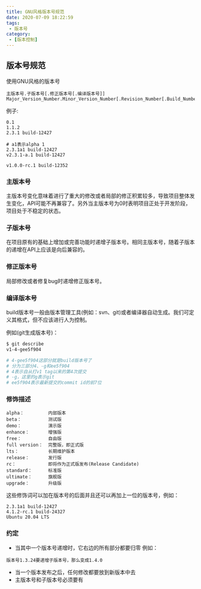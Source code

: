 ```yaml
---
title: GNU风格版本号规范
date: 2020-07-09 18:22:59
tags:
 - 版本号
category:
 - [版本控制]
---
```

## 版本号规范
使用GNU风格的版本号
``` text
主版本号.子版本号[.修正版本号[.编译版本号]]
Major_Version_Number.Minor_Version_Number[.Revision_Number[.Build_Number]]
```
例子:
``` text
0.1
1.1.2
2.3.1 build-12427

# a1表示alpha 1
2.3.1a1 build-12427
v2.3.1-a.1 build-12427

v1.0.0-rc.1 build-12352
```
### 主版本号
主版本号变化意味着进行了重大的修改或者局部的修正积累较多，导致项目整体发生变化，API可能不再兼容了。另外当主版本号为0时表明项目正处于开发阶段，项目处于不稳定的状态。
### 子版本号
在项目原有的基础上增加或完善功能时递增子版本号。相同主版本号，随着子版本的递增在API上应该是向后兼容的。
### 修正版本号
局部修改或者修复bug时递增修正版本号。
### 编译版本号
build版本号一般由版本管理工具(例如：svn、git)或者编译器自动生成。我们可定义其格式，但不应该进行人为控制。

例如(git生成版本号)：
``` bash
$ git describe
v1-4-gee5f904

# 4-gee5f904这部分就是build版本号了
# 分为三部分4、-g和ee5f904
# 4表示自从打v1 tag以来的第4次提交
# -g，这里的g表示git
# ee5f904表示最新提交的commit id的前7位
```
### 修饰描述
``` text
alpha：         内部版本
beta：          测试版
demo：          演示版
enhance：       增强版
free：          自由版
full version：  完整版，即正式版
lts：           长期维护版本
release：       发行版
rc：            即将作为正式版发布(Release Candidate)
standard：      标准版
ultimate：      旗舰版
upgrade：       升级版
```
这些修饰词可以加在版本号的后面并且还可以再加上一位的版本号，例如：
``` text
2.3.1a1 build-12427
4.1.2-rc.1 build-24327
Ubuntu 20.04 LTS
```
### 约定
 - 当其中一个版本号递增时，它右边的所有部分都要归零
例如：
``` text
版本号1.3.24要递增子版本号，那么变成1.4.0
```
 - 当一个版本发布之后，任何修改都要放到新版本中去
 - 主版本号和子版本号必须要有
